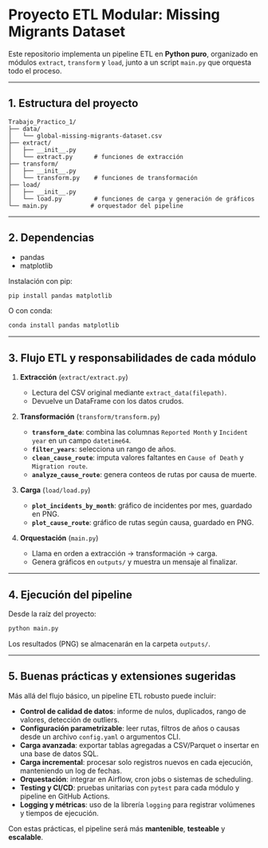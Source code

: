 # Proyecto ETL Modular: Missing Migrants Dataset

Este repositorio implementa un pipeline ETL en **Python puro**, organizado en módulos `extract`, `transform` y `load`, junto a un script `main.py` que orquesta todo el proceso.

---

## 1. Estructura del proyecto

```
Trabajo_Practico_1/
├── data/
│   └── global-missing-migrants-dataset.csv   
├── extract/
│   ├── __init__.py
│   └── extract.py      # funciones de extracción
├── transform/
│   ├── __init__.py
│   └── transform.py    # funciones de transformación
├── load/
│   ├── __init__.py
│   └── load.py         # funciones de carga y generación de gráficos
└── main.py            # orquestador del pipeline
```

---

## 2. Dependencias

* pandas
* matplotlib

Instalación con pip:

```bash
pip install pandas matplotlib
```

O con conda:

```bash
conda install pandas matplotlib
```

---

## 3. Flujo ETL y responsabilidades de cada módulo

1. **Extracción** (`extract/extract.py`)

   * Lectura del CSV original mediante `extract_data(filepath)`.
   * Devuelve un DataFrame con los datos crudos.

2. **Transformación** (`transform/transform.py`)

   * **`transform_date`**: combina las columnas `Reported Month` y `Incident year` en un campo `datetime64`.
   * **`filter_years`**: selecciona un rango de años.
   * **`clean_cause_route`**: imputa valores faltantes en `Cause of Death` y `Migration route`.
   * **`analyze_cause_route`**: genera conteos de rutas por causa de muerte.

3. **Carga** (`load/load.py`)

   * **`plot_incidents_by_month`**: gráfico de incidentes por mes, guardado en PNG.
   * **`plot_cause_route`**: gráfico de rutas según causa, guardado en PNG.

4. **Orquestación** (`main.py`)

   * Llama en orden a extracción → transformación → carga.
   * Genera gráficos en `outputs/` y muestra un mensaje al finalizar.

---

## 4. Ejecución del pipeline

Desde la raíz del proyecto:

```bash
python main.py
```

Los resultados (PNG) se almacenarán en la carpeta `outputs/`.

---

## 5. Buenas prácticas y extensiones sugeridas

Más allá del flujo básico, un pipeline ETL robusto puede incluir:

* **Control de calidad de datos**: informe de nulos, duplicados, rango de valores, detección de outliers.
* **Configuración parametrizable**: leer rutas, filtros de años o causas desde un archivo `config.yaml` o argumentos CLI.
* **Carga avanzada**: exportar tablas agregadas a CSV/Parquet o insertar en una base de datos SQL.
* **Carga incremental**: procesar solo registros nuevos en cada ejecución, manteniendo un log de fechas.
* **Orquestación**: integrar en Airflow, cron jobs o sistemas de scheduling.
* **Testing y CI/CD**: pruebas unitarias con `pytest` para cada módulo y pipeline en GitHub Actions.
* **Logging y métricas**: uso de la librería `logging` para registrar volúmenes y tiempos de ejecución.

Con estas prácticas, el pipeline será más **mantenible**, **testeable** y **escalable**.
